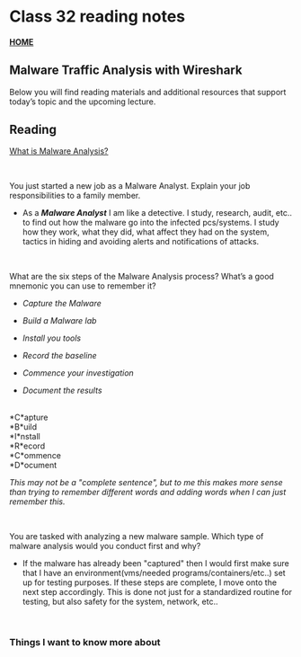 # Class 32 reading notes

#### [HOME](https://cesarderio.github.io/reading-notes/)

## Malware Traffic Analysis with Wireshark

Below you will find reading materials and additional resources that support today’s topic and the upcoming lecture.

## Reading

[What is Malware Analysis?](https://www.toolbox.com/security/data-security/articles/what-is-malware-analysis-definition-types-stages-best-practices/)

<br>

You just started a new job as a Malware Analyst. Explain your job responsibilities to a family member.

* As a ***Malware Analyst*** I am like a detective. I study, research, audit, etc.. to find out how the malware go into the infected pcs/systems. I study how they work, what they did, what affect they had on the system, tactics in hiding and avoiding alerts and notifications of attacks.

<br>

What are the six steps of the Malware Analysis process? What’s a good mnemonic you can use to remember it?

* *Capture the Malware*

* *Build a Malware lab*

* *Install you tools*

* *Record the baseline*

* *Commence your investigation*

* *Document the results*

<br>
*C*apture
<br>
*B*uild
<br>
*I*nstall
<br>
*R*ecord
<br>
*C*ommence
<br>
*D*ocument
<br>

*This may not be a "complete sentence", but to me this makes more sense than trying to remember different words and adding words when I can just remember this.*

<br>

You are tasked with analyzing a new malware sample. Which type of malware analysis would you conduct first and why?

* If the malware has already been "captured" then I would first make sure that I have an environment(vms/needed programs/containers/etc..) set up for testing purposes. If these steps are complete, I move onto the next step accordingly. This is done not just for a standardized routine for testing, but also safety for the system, network, etc..

<br>

### Things I want to know more about
